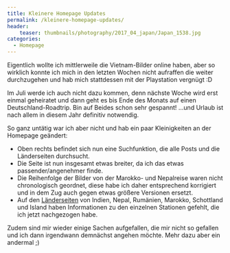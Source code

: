 ```yaml
---
title: Kleinere Homepage Updates
permalink: /kleinere-homepage-updates/
header:
    teaser: thumbnails/photography/2017_04_japan/Japan_1538.jpg
categories:
  - Homepage
---
```


Eigentlich wollte ich mittlerweile die Vietnam-Bilder online haben, aber so wirklich konnte ich mich in den letzten Wochen 
nicht aufraffen die weiter durchzugehen und hab mich stattdessen mit der Playstation vergnügt :D

Im Juli werde ich auch nicht dazu kommen, denn nächste Woche wird erst einmal geheiratet und dann geht es bis Ende des Monats
auf einen Deutschland-Roadtrip. Bin auf Beides schon sehr gespannt! ...und Urlaub ist nach allem in diesem Jahr definitiv notwendig.

So ganz untätig war ich aber nicht und hab ein paar Kleinigkeiten an der Homepage geändert:
- Oben rechts befindet sich nun eine Suchfunktion, die alle Posts und die Länderseiten durchsucht.
- Die Seite ist nun insgesamt etwas breiter, da ich das etwas passender/angenehmer finde.  
- Die Reihenfolge der Bilder von der Marokko- und Nepalreise waren nicht chronologisch geordnet, 
    diese habe ich daher entsprechend korrigiert und in dem Zug auch gegen etwas größere Versionen ersetzt.
- Auf den [Länderseiten](/laender/) von Indien, Nepal, Rumänien, Marokko, Schottland und Island haben Informationen zu 
    den einzelnen Stationen gefehlt, die ich jetzt nachgezogen habe.

Zudem sind mir wieder einige Sachen aufgefallen, die mir nicht so gefallen und ich dann irgendwann demnächst angehen möchte.
Mehr dazu aber ein andermal ;)
